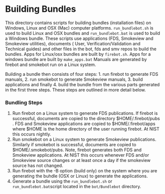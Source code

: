 #  Building Bundles

This directory contains scripts for building bundles (installation files) on Windows, Linux and OSX (Mac) computer platforms. 
`run_bundlebot.sh` is used to build Linux and OSX bundles and `run_bundlebot.bat` is used to build a Windows bundle. 
These scripts use applications (FDS, Smokeview and Smokeview utilities), documents ( User, Verification/Validation and Technical guides) and other files in the bot, fds and smv repos to build the bundles.
Apps for Linux/osx bundles are built by `firebot.sh`. 
Apps for a windows bundle are built by `make_apps.bat`
Manuals are generated by firebot and smokebot run on a Linux system.

Building a bundle then consists of four steps: 1. run firebot to generate FDS manuals, 2. run smokebot to generate
Smokeview manuals, 3. build applications and finally 4. build the bundle from the various parts generated in the first three steps.
These steps are outlined in more detail below.

### Bundling Steps

1. Run firebot on a Linux system to generate FDS publications. If firebot is successful, documents are copied to the
directory $HOME/.firebot/pubs . FDS and Smokeview applications are copied to $HOME/.firebot/apps
where $HOME is the home directory of the user running firebot. At NIST this occurs nightly.
2. Run smokebot on a Linux system to generate Smokeview publications. Similarly if smokebot is successful, documents are copied
to $HOME/.smokebot/pubs.  Note, firebot generates both FDS and Smokeview applications.
At NIST this occurs whenever FDS and/or Smokeview source changes or at least once a day if the smokeview source has not changed.
3. Run firebot with the -B option (build only) on the system where you are generating  the buhdle (OSX or Linux) to generate the applications. 
4. Generate a bundle using the `run_bundlebot.sh` or `run_bundlebot.bat`script located in the `bot/Bundlebot` directory.  
